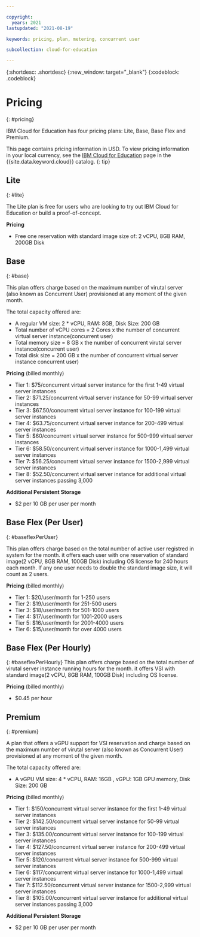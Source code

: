 ```yaml
---

copyright:
  years: 2021
lastupdated: "2021-08-19"

keywords: pricing, plan, metering, concurrent user

subcollection: cloud-for-education

---
```


{:shortdesc: .shortdesc}
{:new_window: target="_blank"}
{:codeblock: .codeblock}


# Pricing
{: #pricing}

IBM Cloud for Education has four pricing plans: Lite, Base, Base Flex and Premium.

This page contains pricing information in USD. To view pricing information in your local currency, see the [IBM Cloud for Education](https://{DomainName}/catalog/education) page in the {{site.data.keyword.cloud}} catalog.
{: tip}

## Lite
{: #lite}

The Lite plan is free for users who are looking to try out IBM Cloud for Education or build a proof-of-concept.

**Pricing**
- Free one reservation with standard image size of: 2 vCPU, 8GB RAM, 200GB Disk

## Base
{: #base}

This plan offers charge based on the maximum number of virutal server (also known as Concurrent User) provisioned at any moment of the given month. 

The total capacity offered are:
- A regular VM size: 2 * vCPU, RAM: 8GB, Disk Size: 200 GB
- Total number of vCPU cores = 2 Cores x the number of concurrent virtual server instance(concurrent user)
- Total memory size = 8 GB x the number of concurrent virutal server instance(concurrent user)
- Total disk size = 200 GB x the number of concurrent virtual server instance concurrent user)

**Pricing** (billed monthly)
- Tier 1: $75/concurrent virtual server instance for the first 1-49 virtual server instances
- Tier 2: $71.25/concurrent virtual server instance for 50-99 virtual server instances
- Tier 3: $67.50/concurrent virtual server instance for 100-199 virtual server instances
- Tier 4: $63.75/concurrent virtual server instance for 200-499 virtual server instances
- Tier 5: $60/concurrent virtual server instance for 500-999 virtual server instances
- Tier 6: $58.50/concurrent virtual server instance for 1000-1,499 virtual server instances
- Tier 7: $56.25/concurrent virtual server instance for 1500-2,999 virtual server instances
- Tier 8: $52.50/concurrent virtual server instance for additional virtual server instances passing 3,000

**Additional Persistent Storage** 
- $2 per 10 GB per user per month 

## Base Flex (Per User)
{: #baseflexPerUser}

This plan offers charge based on the total number of active user registred in system for the month. it offers each user with one reservation of standard image(2 vCPU, 8GB RAM, 100GB Disk) including OS license for 240 hours each month. If any one user needs to double the standard image size, it will count as 2 users. 

**Pricing** (billed monthly)
- Tier 1: $20/user/month for 1-250 users
- Tier 2: $19/user/month for 251-500 users
- Tier 3: $18/user/month for 501-1000 users
- Tier 4: $17/user/month for 1001-2000 users
- Tier 5: $16/user/month for 2001-4000 users
- Tier 6: $15/user/month for over 4000 users

## Base Flex (Per Hourly)
{: #baseflexPerHourly}
This plan offers charge based on the total number of virutal server instance running hours for the month. it offers VSI with standard image(2 vCPU, 8GB RAM, 100GB Disk) including OS license. 

**Pricing** (billed monthly)
- $0.45 per hour 

## Premium
{: #premium}

A plan that offers a vGPU support for VSI reservation and charge based on the maximum number of virutal server (also known as Concurrent User) provisioned at any moment of the given month. 

The total capacity offered are:
- A vGPU VM size: 4 * vCPU, RAM: 16GB , vGPU: 1GB GPU memory, Disk Size: 200 GB

**Pricing** (billed monthly)
- Tier 1: $150/concurrent virtual server instance for the first 1-49 virtual server instances
- Tier 2: $142.50/concurrent virtual server instance for 50-99 virtual server instances
- Tier 3: $135.00/concurrent virtual server instance for 100-199 virtual server instances
- Tier 4: $127.50/concurrent virtual server instance for 200-499 virtual server instances
- Tier 5: $120/concurrent virtual server instance for 500-999 virtual server instances
- Tier 6: $117/concurrent virtual server instance for 1000-1,499 virtual server instances
- Tier 7: $112.50/concurrent virtual server instance for 1500-2,999 virtual server instances
- Tier 8: $105.00/concurrent virtual server instance for additional virtual server instances passing 3,000

**Additional Persistent Storage** 
- $2 per 10 GB per user per month 

